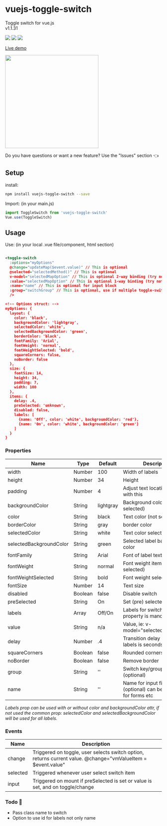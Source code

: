 # vuejs-toggle-switch
Toggle switch for vue.js <br>
v1.1.31

<img src="https://img.shields.io/badge/license-MIT-green.svg" /> <img src="https://img.shields.io/badge/dependencies-0-brightgreen.svg" /> <img src="https://img.shields.io/badge/bugs-0-red.svg" />

[Live demo](http://softwarefun.no/#/toggleswitch) 
<br>

<img src="http://softwarefun.no/demo_toggle_switch.png" height="300">

Do you have questions or want a new feature? Use the "Issues" section :point_left:

## Setup
install:
```bash
npm install vuejs-toggle-switch --save
```

Import: (in your main.js)
```javascript
import ToggleSwitch from 'vuejs-toggle-switch'
Vue.use(ToggleSwitch)
```
## Usage
Use: (in your local .vue file/component, html section)

```xml

<toggle-switch
  :options="myOptions"
  @change="updateMap($event.value)" // This is optional
  @selected="selectedMethod()" // This is optional
  v-model="selectedMapOption" // This is optional 2-way binding (try not to use both 1-way and 2-way)
  :value="selectedMapOption" // This is optional 1-way binding (try not to use both 1-way and 2-way)
  :name="name" // This is optional for input block
  :group="switchGroup" // This is optional, use if multiple toggle-switch on same page with same label names
  /> 

<!-- Options struct: -->
myOptions: {
  layout: {
    color: 'black',
    backgroundColor: 'lightgray',
    selectedColor: 'white',
    selectedBackgroundColor: 'green',
    borderColor: 'black',
    fontFamily: 'Arial',
    fontWeight: 'normal',
    fontWeightSelected: 'bold',
    squareCorners: false,
    noBorder: false
  },
  size: {
    fontSize: 14,
    height: 34,
    padding: 7,
    width: 100
  },
  items: {
    delay: .4,
    preSelected: 'unknown',
    disabled: false,
    labels: [
      {name: 'Off', color: 'white', backgroundColor: 'red'}, 
      {name: 'On', color: 'white', backgroundColor: 'green'}
    ]
  }
}
```

### Properties

| Name            | Type              | Default     | Description                        |
| ---             | ---               | ---         | ---                                |
| width           | Number            | 100         | Width of labels |
| height          | Number            | 34          | Height |
| padding         | Number            | 4           | Adjust text location in label with this |
| backgroundColor | String            | lightgray   | Background color (not selected) |
| color           | String            | black       | Text color (not selected)|
| borderColor     | String            | gray        | border color |
| selectedColor   | String            | white       | Text color selected label |
| selectedBackgroundColor | String    | green       | Selected label background color |
| fontFamily      | String            | Arial       | Font of label text |
| fontWeight      | String            | normal      | Font weight item (not selected) |
| fontWeightSelected      | String    | bold        | Font weight selected item |
| fontSize        | Number            | 14          | Text size |
| disabled        | Boolean           | false       | Disable switch |
| preSelected     | String            | On     | Set (pre) selected label |
| labels          | Array             | Off/On      | Labels for switch, name property is mandatory|
| value           | String            | n/a         | Value, ie:  v-model="selectedMapOption"  |
| delay           | Number            | .4          | Transition delay between labels is seconds |
| squareCorners   | Boolean           | false       | Rounded corners of switch |
| noBorder        | Boolean           | false       | Remove border |
| group           | String            | ''          | Switch key/group name (optional) |
| name            | String            | ''          | Name for input field (optional) can be used as ref for forms etc |

<i>Labels prop can be used with or without color and backgroundColor attr, if not used the common prop: 
selectedColor and selectedBackgroundColor will be used for all labels.</i>

### Events

| Name   | Description              |
| ---    | ---                      |
| change | Triggered on toggle, user selects switch option, returns current value. @change="vmValueItem = $event.value" |
| selected | Triggered whenever user select switch item |
| input | Triggered on mount if preSelected is set or value is set, and on toggle/change |

### Todo 📌  
* Pass class name to switch
* Option to use id for labels not only name

[0]: https://img.shields.io/badge/license-MIT-green.svg
[1]: https://github.com/larsmars/vuejs-toggle-switch/blob/master/LICENSE
[2]: https://img.shields.io/badge/updated-february%202018-brightgreen.svg
[3]: https://img.shields.io/badge/dependencies-1-brightgreen.svg
[4]: https://img.shields.io/badge/npm-v1.0.11-blue.svg
[5]: https://img.shields.io/badge/bugs-0-red.svg
[98]: https://www.npmjs.org/package/vuejs-toggle-switch
[99]: https://github.com/larsmars/vuejs-toggle-switch
